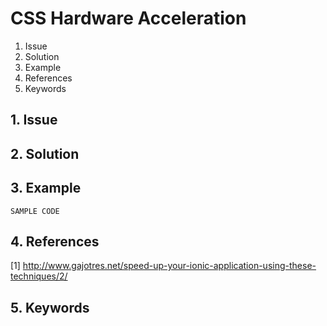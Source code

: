 # CSS Hardware Acceleration
1. Issue
2. Solution
3. Example
4. References
5. Keywords


## 1. Issue


## 2. Solution

## 3. Example

```
SAMPLE CODE
```

## 4. References

[1] http://www.gajotres.net/speed-up-your-ionic-application-using-these-techniques/2/


## 5. Keywords

